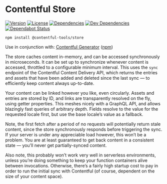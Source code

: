 # Contentful Store

[![Version](https://badgen.net/npm/v/@contentful-tools/store)](https://npmjs.org/package/@contentful-tools/store)
[![License](https://badgen.net/github/license/insidelabs/contentful-tools)](https://github.com/insidelabs/contentful-tools/blob/master/packages/store/LICENSE)
[![Dependencies](https://badgen.net/david/dep/insidelabs/contentful-tools/packages/store)](https://david-dm.org/insidelabs/contentful-tools?path=packages/store)
[![Dev Dependencies](https://badgen.net/david/dev/insidelabs/contentful-tools/packages/store)](https://david-dm.org/insidelabs/contentful-tools?path=packages/store)
[![Dependabot Status](https://badgen.net/dependabot/insidelabs/contentful-tools?icon=dependabot)](https://dependabot.com)

`npm install @contentful-tools/store`

Use in conjunction with:
[Contentful Generator](https://github.com/insidelabs/contentful-tools/tree/master/packages/generator#readme)
([npm](https://www.npmjs.com/package/@contentful-tools/generator))

The store caches content in-memory, and can be accessed synchronously in microseconds. It
can be set up to synchronize whenever content is accessed, throttled to a configurable minimum
interval. This uses the `sync` endpoint of the Contentful Content Delivery API, which returns the
entries and assets that have been added and deleted since the last sync — to efficiently keep
content always up-to-date.

Your content can be linked however you like, even circularly. Assets and entries are stored by ID,
and links are transparently resolved on the fly, using getter properties. This meshes nicely with a
GraphQL API, and allows blazingly fast queries of arbitrary depth. Fields resolve to the value for
the requested locale first, but use the base locale’s value as a fallback.

Note, the first fetch after a period of no requests will potentially return stale content, since the
store synchronously responds before triggering the sync. If your server is under any appreciable
load however, this won’t be a problem. You are at least guaranteed to get back content in a
consistent state — you’ll never get partially-synced content.

Also note, this probably won’t work very well in serverless environments, unless you’re doing
something to keep your function containers alive between invocations. Otherwise, there’s a fairly
high startup cost to pay in order to run the initial sync with Contentful (of course, dependent on
the size of your content space).
